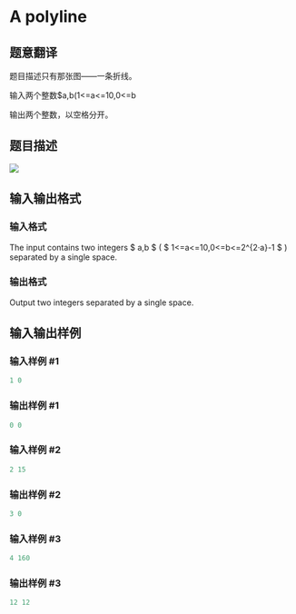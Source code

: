 # A polyline

## 题意翻译

题目描述只有那张图——一条折线。

输入两个整数$a,b(1<=a<=10,0<=b

输出两个整数，以空格分开。

## 题目描述

 ![](https://cdn.luogu.com.cn/upload/vjudge_pic/CF171H/2780fc6783d25827eba71abf53f5c5996a7b35a6.png)

## 输入输出格式

### 输入格式

The input contains two integers $ a,b $ ( $ 1<=a<=10,0<=b<=2^{2·a}-1 $ ) separated by a single space.

### 输出格式

Output two integers separated by a single space.

## 输入输出样例

### 输入样例 #1

```cpp
1 0

```
### 输出样例 #1

```cpp
0 0

```
### 输入样例 #2

```cpp
2 15

```
### 输出样例 #2

```cpp
3 0

```
### 输入样例 #3

```cpp
4 160

```
### 输出样例 #3

```cpp
12 12

```
